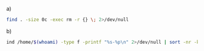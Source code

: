 a)
```bash
find . -size 0c -exec rm -r {} \; 2>/dev/null 
```
b)
```bash
ind /home/$(whoami) -type f -printf "%s-%p\n" 2>/dev/null | sort -nr -k1 | head -n5 | cut -d'-' -f2- | xargs rm
```